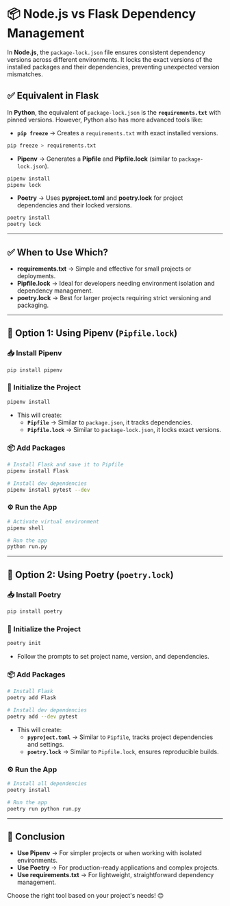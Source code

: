 # 📦 Node.js vs Flask Dependency Management

In **Node.js**, the `package-lock.json` file ensures consistent dependency versions across different environments. It locks the exact versions of the installed packages and their dependencies, preventing unexpected version mismatches.

## ✅ Equivalent in Flask

In **Python**, the equivalent of `package-lock.json` is the **`requirements.txt`** with pinned versions. However, Python also has more advanced tools like:

- **`pip freeze`** → Creates a `requirements.txt` with exact installed versions.

```bash
pip freeze > requirements.txt
```

- **Pipenv** → Generates a **Pipfile** and **Pipfile.lock** (similar to `package-lock.json`).

```bash
pipenv install
pipenv lock
```

- **Poetry** → Uses **pyproject.toml** and **poetry.lock** for project dependencies and their locked versions.

```bash
poetry install
poetry lock
```

---

## ✅ When to Use Which?

- **requirements.txt** → Simple and effective for small projects or deployments.
- **Pipfile.lock** → Ideal for developers needing environment isolation and dependency management.
- **poetry.lock** → Best for larger projects requiring strict versioning and packaging.

---

## 🚀 **Option 1: Using Pipenv (`Pipfile.lock`)**

### 📥 Install Pipenv

```bash
pip install pipenv
```

### 🌱 Initialize the Project

```bash
pipenv install
```

- This will create:
  - **`Pipfile`** → Similar to `package.json`, it tracks dependencies.
  - **`Pipfile.lock`** → Similar to `package-lock.json`, it locks exact versions.

### 📦 Add Packages

```bash
# Install Flask and save it to Pipfile
pipenv install Flask

# Install dev dependencies
pipenv install pytest --dev
```

### ⚙️ Run the App

```bash
# Activate virtual environment
pipenv shell

# Run the app
python run.py
```

---

## 🚀 **Option 2: Using Poetry (`poetry.lock`)**

### 📥 Install Poetry

```bash
pip install poetry
```

### 🌱 Initialize the Project

```bash
poetry init
```

- Follow the prompts to set project name, version, and dependencies.

### 📦 Add Packages

```bash
# Install Flask
poetry add Flask

# Install dev dependencies
poetry add --dev pytest
```

- This will create:
  - **`pyproject.toml`** → Similar to `Pipfile`, tracks project dependencies and settings.
  - **`poetry.lock`** → Similar to `Pipfile.lock`, ensures reproducible builds.

### ⚙️ Run the App

```bash
# Install all dependencies
poetry install

# Run the app
poetry run python run.py
```

---

## 🎯 **Conclusion**

- **Use Pipenv** → For simpler projects or when working with isolated environments.
- **Use Poetry** → For production-ready applications and complex projects.
- **Use requirements.txt** → For lightweight, straightforward dependency management.

Choose the right tool based on your project's needs! 😊

